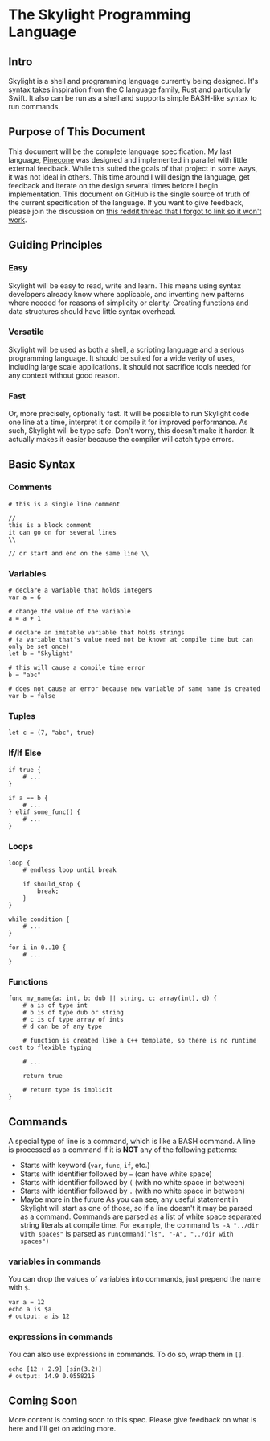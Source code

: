 
# The Skylight Programming Language

## Intro
Skylight is a shell and programming language currently being designed. It's syntax takes inspiration from the C language family, Rust and particularly Swift. It also can be run as a shell and supports simple BASH-like syntax to run commands.

## Purpose of This Document
This document will be the complete language specification. My last language, [Pinecone](https://pinecone-lang.herokuapp.com/index.html) was designed and implemented in parallel with little external feedback. While this suited the goals of that project in some ways, it was not ideal in others. This time around I will design the language, get feedback and iterate on the design several times before I begin implementation. This document on GitHub is the single source of truth of the current specification of the language. If you want to give feedback, please join the discussion on [this reddit thread that I forgot to link so it won't work](https://http.cat/404).

## Guiding Principles

### Easy
Skylight will be easy to read, write and learn. This means using syntax developers already know where applicable, and inventing new patterns where needed for reasons of simplicity or clarity. Creating functions and data structures should have little syntax overhead.

### Versatile
Skylight will be used as both a shell, a scripting language and a serious programming language. It should be suited for a wide verity of uses, including large scale applications. It should not sacrifice tools needed for any context without good reason.

### Fast
Or, more precisely, optionally fast. It will be possible to run Skylight code one line at a time, interpret it or compile it for improved performance. As such, Skylight will be type safe. Don't worry, this doesn't make it harder. It actually makes it easier because the compiler will catch type errors.

## Basic Syntax

### Comments
```
# this is a single line comment

//
this is a block comment
it can go on for several lines
\\

// or start and end on the same line \\
```

### Variables
```
# declare a variable that holds integers 
var a = 6

# change the value of the variable
a = a + 1

# declare an imitable variable that holds strings
# (a variable that's value need not be known at compile time but can only be set once)
let b = "Skylight"

# this will cause a compile time error
b = "abc"

# does not cause an error because new variable of same name is created
var b = false
```

### Tuples
```
let c = (7, "abc", true)
```

### If/If Else
```
if true {
	# ...
}

if a == b {
	# ...
} elif some_func() {
	# ...
}
```

### Loops
```
loop {
	# endless loop until break
	
	if should_stop {
		break;
	}
}

while condition {
	# ...
}

for i in 0..10 {
	# ...
}
```

### Functions
```
func my_name(a: int, b: dub || string, c: array(int), d) {
	# a is of type int
	# b is of type dub or string
	# c is of type array of ints
	# d can be of any type
	
	# function is created like a C++ template, so there is no runtime cost to flexible typing
	
	# ...
	
	return true
	
	# return type is implicit
}
```

## Commands
A special type of line is a command, which is like a BASH command. A line is processed as a command if it is __NOT__ any of the following patterns:
* Starts with keyword (`var`, `func`, `if`, etc.)
* Starts with identifier followed by `=` (can have white space)
* Starts with identifier followed by `(` (with no white space in between)
* Starts with identifier followed by `.` (with no white space in between)
* Maybe more in the future
As you can see, any useful statement in Skylight will start as one of those, so if a line doesn't it may be parsed as a command. Commands are parsed as a list of white space separated string literals at compile time. For example, the command `ls -A "../dir with spaces"` is parsed as `runCommand("ls", "-A", "../dir with spaces")`

### variables in commands
You can drop the values of variables into commands, just prepend the name with `$`.
```
var a = 12
echo a is $a
# output: a is 12
```

### expressions in commands
You can also use expressions in commands. To do so, wrap them in `[]`.
```
echo [12 + 2.9] [sin(3.2)]
# output: 14.9 0.0558215
```

## Coming Soon
More content is coming soon to this spec. Please give feedback on what is here and I'll get on adding more.

